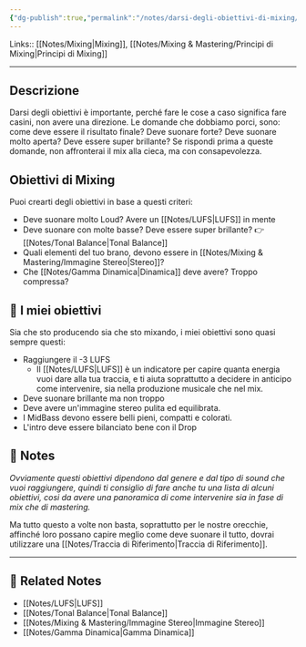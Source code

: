 ```yaml
---
{"dg-publish":true,"permalink":"/notes/darsi-degli-obiettivi-di-mixing/"}
---
```


Links:: [[Notes/Mixing\|Mixing]], [[Notes/Mixing & Mastering/Principi di Mixing\|Principi di Mixing]]

---

## Descrizione

Darsi degli obiettivi è importante, perché fare le cose a caso significa fare casini, non avere una direzione. Le domande che dobbiamo porci, sono: come deve essere il risultato finale? Deve suonare forte? Deve suonare molto aperta? Deve essere super brillante? Se rispondi prima a queste domande, non affronterai il mix alla cieca, ma con consapevolezza.

## Obiettivi di Mixing

Puoi crearti degli obiettivi in base a questi criteri:

- Deve suonare molto Loud? Avere un [[Notes/LUFS\|LUFS]] in mente
- Deve suonare con molte basse? Deve essere super brillante? 👉 [[Notes/Tonal Balance\|Tonal Balance]]
- Quali elementi del tuo brano, devono essere in [[Notes/Mixing & Mastering/Immagine Stereo\|Stereo]]?
- Che [[Notes/Gamma Dinamica\|Dinamica]] deve avere? Troppo compressa?

## 🎯 I miei obiettivi

Sia che sto producendo sia che sto mixando, i miei obiettivi sono quasi sempre questi:
- Raggiungere il -3 LUFS
	- Il [[Notes/LUFS\|LUFS]] è un indicatore per capire quanta energia vuoi dare alla tua traccia, e ti aiuta soprattutto a decidere in anticipo come intervenire, sia nella produzione musicale che nel mix.
- Deve suonare brillante ma non troppo
- Deve avere un'immagine stereo pulita ed equilibrata.
- I MidBass devono essere belli pieni, compatti e colorati.
- L'intro deve essere bilanciato bene con il Drop



## 📝 Notes

_Ovviamente questi obiettivi dipendono dal genere e dal tipo di sound che vuoi raggiungere, quindi ti consiglio di fare anche tu una lista di alcuni obiettivi, cosi da avere una panoramica di come intervenire sia in fase di mix che di mastering._

Ma tutto questo a volte non basta, soprattutto per le nostre orecchie, affinché loro possano capire meglio come deve suonare il tutto, dovrai utilizzare una [[Notes/Traccia di Riferimento\|Traccia di Riferimento]].


----
## 🔗 Related Notes

- [[Notes/LUFS\|LUFS]]
- [[Notes/Tonal Balance\|Tonal Balance]]
- [[Notes/Mixing & Mastering/Immagine Stereo\|Immagine Stereo]]
- [[Notes/Gamma Dinamica\|Gamma Dinamica]]